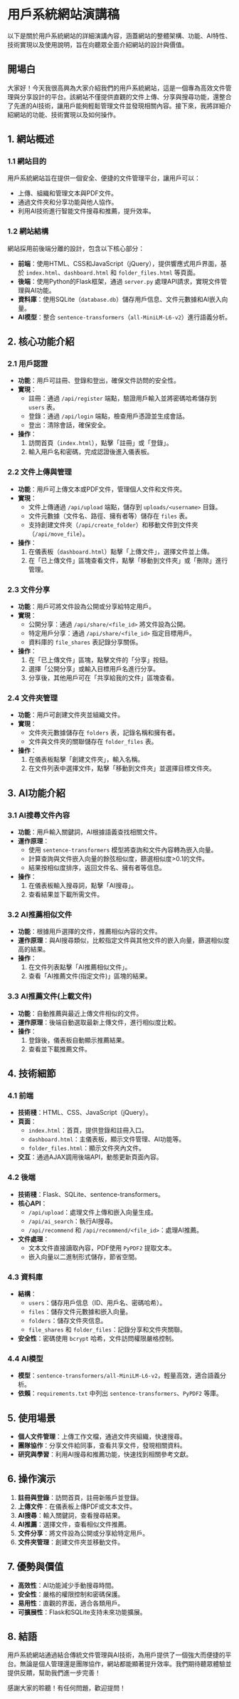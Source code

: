# 用戶系統網站演講稿

以下是關於用戶系統網站的詳細演講內容，涵蓋網站的整體架構、功能、AI特性、技術實現以及使用說明，旨在向聽眾全面介紹網站的設計與價值。

## 開場白
大家好！今天我很高興為大家介紹我們的用戶系統網站，這是一個專為高效文件管理與分享設計的平台。該網站不僅提供直觀的文件上傳、分享與搜尋功能，還整合了先進的AI技術，讓用戶能夠輕鬆管理文件並發現相關內容。接下來，我將詳細介紹網站的功能、技術實現以及如何操作。

## 1. 網站概述

### 1.1 網站目的
用戶系統網站旨在提供一個安全、便捷的文件管理平台，讓用戶可以：
- 上傳、組織和管理文本與PDF文件。
- 通過文件夾和分享功能與他人協作。
- 利用AI技術進行智能文件搜尋和推薦，提升效率。

### 1.2 網站結構
網站採用前後端分離的設計，包含以下核心部分：
- **前端**：使用HTML、CSS和JavaScript（jQuery），提供響應式用戶界面，基於 `index.html`、`dashboard.html` 和 `folder_files.html` 等頁面。
- **後端**：使用Python的Flask框架，通過 `server.py` 處理API請求，實現文件管理與AI功能。
- **資料庫**：使用SQLite（`database.db`）儲存用戶信息、文件元數據和AI嵌入向量。
- **AI模型**：整合 `sentence-transformers`（`all-MiniLM-L6-v2`）進行語義分析。

## 2. 核心功能介紹

### 2.1 用戶認證
- **功能**：用戶可註冊、登錄和登出，確保文件訪問的安全性。
- **實現**：
  - 註冊：通過 `/api/register` 端點，驗證用戶輸入並將密碼哈希儲存到 `users` 表。
  - 登錄：通過 `/api/login` 端點，檢查用戶憑證並生成會話。
  - 登出：清除會話，確保安全。
- **操作**：
  1. 訪問首頁（`index.html`），點擊「註冊」或「登錄」。
  2. 輸入用戶名和密碼，完成認證後進入儀表板。

### 2.2 文件上傳與管理
- **功能**：用戶可上傳文本或PDF文件，管理個人文件和文件夾。
- **實現**：
  - 文件上傳通過 `/api/upload` 端點，儲存到 `uploads/<username>` 目錄。
  - 文件元數據（文件名、路徑、擁有者等）儲存在 `files` 表。
  - 支持創建文件夾（`/api/create_folder`）和移動文件到文件夾（`/api/move_file`）。
- **操作**：
  1. 在儀表板（`dashboard.html`）點擊「上傳文件」，選擇文件並上傳。
  2. 在「已上傳文件」區塊查看文件，點擊「移動到文件夾」或「刪除」進行管理。

### 2.3 文件分享
- **功能**：用戶可將文件設為公開或分享給特定用戶。
- **實現**：
  - 公開分享：通過 `/api/share/<file_id>` 將文件設為公開。
  - 特定用戶分享：通過 `/api/share/<file_id>` 指定目標用戶。
  - 資料庫的 `file_shares` 表記錄分享關係。
- **操作**：
  1. 在「已上傳文件」區塊，點擊文件的「分享」按鈕。
  2. 選擇「公開分享」或輸入目標用戶名進行分享。
  3. 分享後，其他用戶可在「共享給我的文件」區塊查看。

### 2.4 文件夾管理
- **功能**：用戶可創建文件夾並組織文件。
- **實現**：
  - 文件夾元數據儲存在 `folders` 表，記錄名稱和擁有者。
  - 文件與文件夾的關聯儲存在 `folder_files` 表。
- **操作**：
  1. 在儀表板點擊「創建文件夾」，輸入名稱。
  2. 在文件列表中選擇文件，點擊「移動到文件夾」並選擇目標文件夾。

## 3. AI功能介紹

### 3.1 AI搜尋文件內容
- **功能**：用戶輸入關鍵詞，AI根據語義查找相關文件。
- **運作原理**：
  - 使用 `sentence-transformers` 模型將查詢和文件內容轉為嵌入向量。
  - 計算查詢與文件嵌入向量的餘弦相似度，篩選相似度>0.1的文件。
  - 結果按相似度排序，返回文件名、擁有者等信息。
- **操作**：
  1. 在儀表板輸入搜尋詞，點擊「AI搜尋」。
  2. 查看結果並下載所需文件。

### 3.2 AI推薦相似文件
- **功能**：根據用戶選擇的文件，推薦相似內容的文件。
- **運作原理**：與AI搜尋類似，比較指定文件與其他文件的嵌入向量，篩選相似度高的結果。
- **操作**：
  1. 在文件列表點擊「AI推薦相似文件」。
  2. 查看「AI推薦文件(指定文件)」區塊的結果。

### 3.3 AI推薦文件(上載文件)
- **功能**：自動推薦與最近上傳文件相似的文件。
- **運作原理**：後端自動選取最新上傳文件，進行相似度比較。
- **操作**：
  1. 登錄後，儀表板自動顯示推薦結果。
  2. 查看並下載推薦文件。

## 4. 技術細節

### 4.1 前端
- **技術棧**：HTML、CSS、JavaScript（jQuery）。
- **頁面**：
  - `index.html`：首頁，提供登錄和註冊入口。
  - `dashboard.html`：主儀表板，顯示文件管理、AI功能等。
  - `folder_files.html`：顯示文件夾內文件。
- **交互**：通過AJAX調用後端API，動態更新頁面內容。

### 4.2 後端
- **技術棧**：Flask、SQLite、sentence-transformers。
- **核心API**：
  - `/api/upload`：處理文件上傳和嵌入向量生成。
  - `/api/ai_search`：執行AI搜尋。
  - `/api/recommend` 和 `/api/recommend/<file_id>`：處理AI推薦。
- **文件處理**：
  - 文本文件直接讀取內容，PDF使用 `PyPDF2` 提取文本。
  - 嵌入向量以二進制形式儲存，節省空間。

### 4.3 資料庫
- **結構**：
  - `users`：儲存用戶信息（ID、用戶名、密碼哈希）。
  - `files`：儲存文件元數據和嵌入向量。
  - `folders`：儲存文件夾信息。
  - `file_shares` 和 `folder_files`：記錄分享和文件夾關聯。
- **安全性**：密碼使用 `bcrypt` 哈希，文件訪問權限嚴格控制。

### 4.4 AI模型
- **模型**：`sentence-transformers/all-MiniLM-L6-v2`，輕量高效，適合語義分析。
- **依賴**：`requirements.txt` 中列出 `sentence-transformers`、`PyPDF2` 等庫。

## 5. 使用場景
- **個人文件管理**：上傳工作文檔，通過文件夾組織，快速搜尋。
- **團隊協作**：分享文件給同事，查看共享文件，發現相關資料。
- **研究與學習**：利用AI搜尋和推薦功能，快速找到相關參考文獻。

## 6. 操作演示
1. **註冊與登錄**：訪問首頁，註冊新賬戶並登錄。
2. **上傳文件**：在儀表板上傳PDF或文本文件。
3. **AI搜尋**：輸入關鍵詞，查看搜尋結果。
4. **AI推薦**：選擇文件，查看相似文件推薦。
5. **文件分享**：將文件設為公開或分享給特定用戶。
6. **文件夾管理**：創建文件夾並移動文件。

## 7. 優勢與價值
- **高效性**：AI功能減少手動搜尋時間。
- **安全性**：嚴格的權限控制和密碼保護。
- **易用性**：直觀的界面，適合各類用戶。
- **可擴展性**：Flask和SQLite支持未來功能擴展。

## 8. 結語
用戶系統網站通過結合傳統文件管理與AI技術，為用戶提供了一個強大而便捷的平台。無論是個人管理還是團隊協作，網站都能顯著提升效率。我們期待聽眾體驗並提供反饋，幫助我們進一步完善！

感謝大家的聆聽！有任何問題，歡迎提問！
